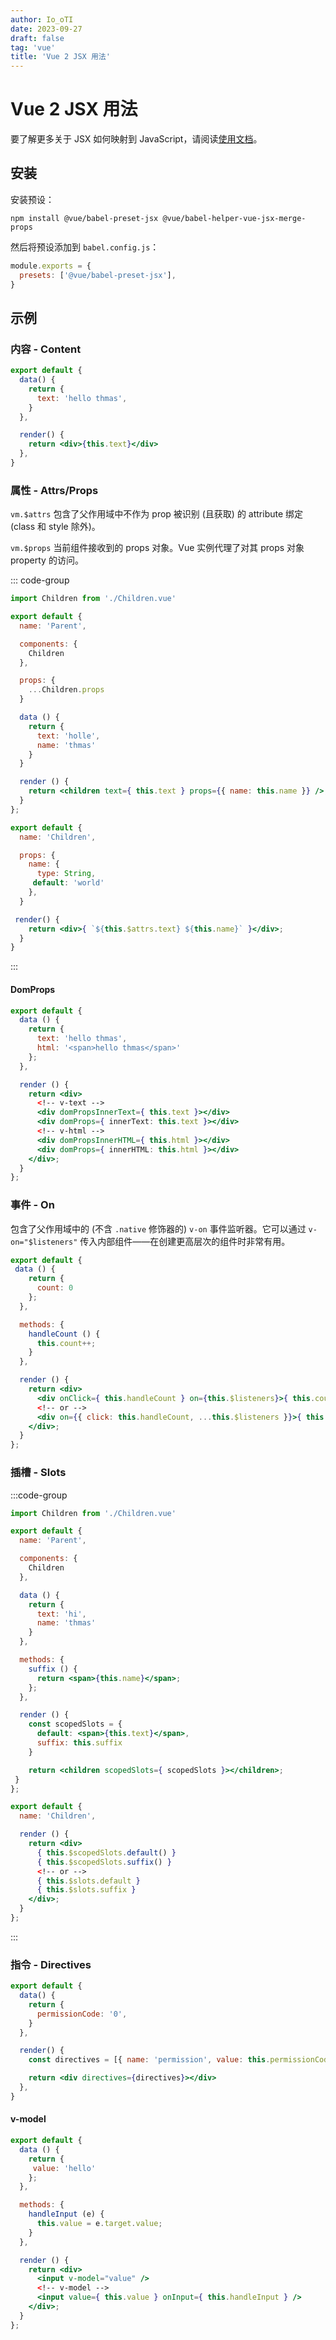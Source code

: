 ```yaml
---
author: Io_oTI
date: 2023-09-27
draft: false
tag: 'vue'
title: 'Vue 2 JSX 用法'
---
```


# Vue 2 JSX 用法

要了解更多关于 JSX 如何映射到 JavaScript，请阅读[使用文档](https://github.com/vuejs/jsx#installation)。

## 安装

安装预设：

```shell
npm install @vue/babel-preset-jsx @vue/babel-helper-vue-jsx-merge-props
```

然后将预设添加到 `babel.config.js`：

```javascript
module.exports = {
  presets: ['@vue/babel-preset-jsx'],
}
```

## 示例

### 内容 - Content

```jsx
export default {
  data() {
    return {
      text: 'hello thmas',
    }
  },

  render() {
    return <div>{this.text}</div>
  },
}
```

### 属性 - Attrs/Props

`vm.$attrs` 包含了父作用域中不作为 prop 被识别 (且获取) 的 attribute 绑定 (class 和 style 除外)。

`vm.$props` 当前组件接收到的 props 对象。Vue 实例代理了对其 props 对象 property 的访问。

::: code-group

```jsx [Parent.vue]
import Children from './Children.vue'

export default {
  name: 'Parent',

  components: {
    Children
  },

  props: {
    ...Children.props
  }

  data () {
    return {
      text: 'holle',
      name: 'thmas'
    }
  }

  render () {
    return <children text={ this.text } props={{ name: this.name }} />;
  }
};
```

```jsx [Children.vue]
export default {
  name: 'Children',

  props: {
    name: {
      type: String,
     default: 'world'
    },
  }

 render() {
    return <div>{ `${this.$attrs.text} ${this.name}` }</div>;
  }
}
```
:::

#### DomProps

```jsx
export default {
  data () {
    return {
      text: 'hello thmas',
      html: '<span>hello thmas</span>'
    };
  },

  render () {
    return <div>
      <!-- v-text -->
      <div domPropsInnerText={ this.text }></div>
      <div domProps={ innerText: this.text }></div>
      <!-- v-html -->
      <div domPropsInnerHTML={ this.html }></div>
      <div domProps={ innerHTML: this.html }></div>
    </div>;
  }
};
```

### 事件 - On

包含了父作用域中的 (不含 `.native` 修饰器的) `v-on` 事件监听器。它可以通过 `v-on="$listeners"` 传入内部组件——在创建更高层次的组件时非常有用。

```jsx
export default {
 data () {
    return {
      count: 0
    };
  },

  methods: {
    handleCount () {
      this.count++;
    }
  },

  render () {
    return <div>
      <div onClick={ this.handleCount } on={this.$listeners}>{ this.count }</div>
      <!-- or -->
      <div on={{ click: this.handleCount, ...this.$listeners }}>{ this.count }</div>
    </div>;
  }
};
```

### 插槽 - Slots

:::code-group

```jsx [Parent.vue]
import Children from './Children.vue'

export default {
  name: 'Parent',

  components: {
    Children
  },

  data () {
    return {
      text: 'hi',
      name: 'thmas'
    }
  },

  methods: {
    suffix () {
      return <span>{this.name}</span>;
    };
  },

  render () {
    const scopedSlots = {
      default: <span>{this.text}</span>,
      suffix: this.suffix
    }

    return <children scopedSlots={ scopedSlots }></children>;
 }
};
```

```jsx [Children.vue]
export default {
  name: 'Children',

  render () {
    return <div>
      { this.$scopedSlots.default() }
      { this.$scopedSlots.suffix() }
      <!-- or -->
      { this.$slots.default }
      { this.$slots.suffix }
    </div>;
  }
};
```

:::

### 指令 - Directives

```jsx
export default {
  data() {
    return {
      permissionCode: '0',
    }
  },

  render() {
    const directives = [{ name: 'permission', value: this.permissionCode }]

    return <div directives={directives}></div>
  },
}
```

#### v-model

```jsx
export default {
  data () {
    return {
     value: 'hello'
    };
  },

  methods: {
    handleInput (e) {
      this.value = e.target.value;
    }
  },

  render () {
    return <div>
      <input v-model="value" />
      <!-- v-model -->
      <input value={ this.value } onInput={ this.handleInput } />
    </div>;
  }
};
```
